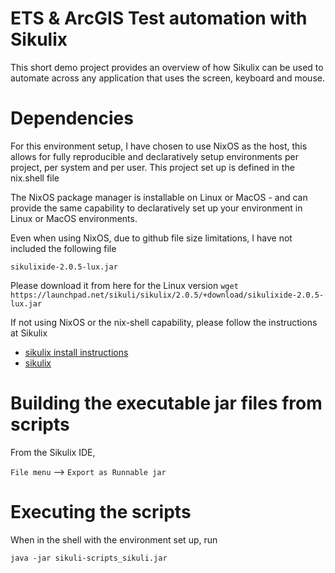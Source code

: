 # ETS & ArcGIS Test automation with Sikulix

This short demo project provides an overview of how Sikulix can be used to automate across any application that uses the screen, keyboard and mouse.

# Dependencies

For this environment setup, I have chosen to use NixOS as the host, this allows for fully reproducible and declaratively setup environments per project, per system and per user. This project set up is defined in the nix.shell file

The NixOS package manager is installable on Linux or MacOS - and can provide the same capability to declaratively set up your environment in Linux or MacOS environments.

Even when using NixOS, due to github file size limitations, I have not included the following file

`sikulixide-2.0.5-lux.jar`

Please download it from here for the Linux version
`wget https://launchpad.net/sikuli/sikulix/2.0.5/+download/sikulixide-2.0.5-lux.jar`

If not using NixOS or the nix-shell capability, please follow the instructions at Sikulix

- [sikulix install instructions](https://sikulix.github.io/docs/start/installation)
- [sikulix](https://github.com/RaiMan/SikuliX1/wiki/About-actual-release-version)

# Building the executable jar files from scripts

From the Sikulix IDE,

`File menu` --> `Export as Runnable jar`

# Executing the scripts

When in the shell with the environment set up, run

`java -jar sikuli-scripts_sikuli.jar`
